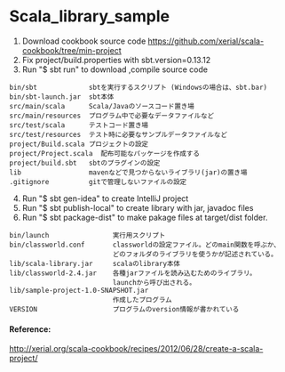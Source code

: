 # Scala_library_sample
1. Download cookbook source code
  https://github.com/xerial/scala-cookbook/tree/min-project
2. Fix project/build.properties with  sbt.version=0.13.12
3. Run "$ sbt run" to download ,compile source code

```
bin/sbt             sbtを実行するスクリプト (Windowsの場合は、sbt.bar)
bin/sbt-launch.jar  sbt本体
src/main/scala      Scala/Javaのソースコード置き場
src/main/resources  プログラム中で必要なデータファイルなど
src/test/scala      テストコード置き場
src/test/resources  テスト時に必要なサンプルデータファイルなど
project/Build.scala プロジェクトの設定
project/Project.scala  配布可能なパッケージを作成する
project/build.sbt   sbtのプラグインの設定
lib                 mavenなどで見つからないライブラリ(jar)の置き場
.gitignore          gitで管理しないファイルの設定
```
4. Run "$ sbt gen-idea" to create IntelliJ project
5. Run "$ sbt publish-local" to create library with jar, javadoc files
6. Run "$ sbt package-dist" to make pakage files at target/dist folder.

```
bin/launch                実行用スクリプト
bin/classworld.conf       classworldの設定ファイル。どのmain関数を呼ぶか、
                          どのフォルダのライブラリを使うかが記述されている。
lib/scala-library.jar     scalaのlibrary本体
lib/classworld-2.4.jar    各種jarファイルを読み込むためのライブラリ。
                          launchから呼び出される。
lib/sample-project-1.0-SNAPSHOT.jar   
                          作成したプログラム
VERSION                   プログラムのversion情報が書かれている
```


#### Reference:
http://xerial.org/scala-cookbook/recipes/2012/06/28/create-a-scala-project/
